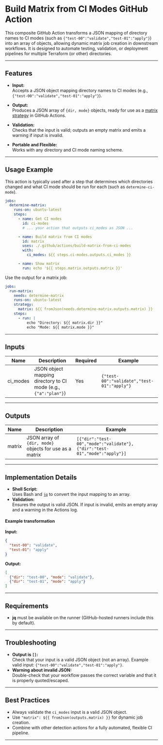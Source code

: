 # Build Matrix from CI Modes GitHub Action

This composite GitHub Action transforms a JSON mapping of directory names to CI modes (such as `{"test-00":"validate","test-01":"apply"}`) into an array of objects, allowing dynamic matrix job creation in downstream workflows. It is designed to automate testing, validation, or deployment pipelines for multiple Terraform (or other) directories.

---

## Features

- **Input:**  
  Accepts a JSON object mapping directory names to CI modes (e.g., `{"test-00":"validate","test-01":"apply"}`).

- **Output:**  
  Produces a JSON array of `{dir, mode}` objects, ready for use as a [matrix strategy](https://docs.github.com/en/actions/using-jobs/using-a-matrix-for-your-jobs) in GitHub Actions.

- **Validation:**  
  Checks that the input is valid; outputs an empty matrix and emits a warning if input is invalid.

- **Portable and Flexible:**  
  Works with any directory and CI mode naming scheme.

---

## Usage Example

This action is typically used after a step that determines which directories changed and what CI mode should be run for each (such as `determine-ci-mode`).

```yaml
jobs:
  determine-matrix:
    runs-on: ubuntu-latest
    steps:
      - name: Get CI modes
        id: ci-modes
        # ... your action that outputs ci_modes as JSON ...

      - name: Build matrix from CI modes
        id: matrix
        uses: ./.github/actions/build-matrix-from-ci-modes
        with:
          ci_modes: ${{ steps.ci-modes.outputs.ci_modes }}

      - name: Show matrix
        run: echo '${{ steps.matrix.outputs.matrix }}'
```

Use the output for a matrix job:

```yaml
jobs:
  run-matrix:
    needs: determine-matrix
    runs-on: ubuntu-latest
    strategy:
      matrix: ${{ fromJson(needs.determine-matrix.outputs.matrix) }}
    steps:
      - run: |
          echo "Directory: ${{ matrix.dir }}"
          echo "Mode: ${{ matrix.mode }}"
```

---

## Inputs

| Name      | Description                                                        | Required | Example                                     |
|-----------|--------------------------------------------------------------------|----------|---------------------------------------------|
| ci_modes  | JSON object mapping directory to CI mode (e.g., `{"a":"plan"}`)    | Yes      | `{"test-00":"validate","test-01":"apply"}`  |

---

## Outputs

| Name   | Description                                                    | Example                                                                                           |
|--------|----------------------------------------------------------------|---------------------------------------------------------------------------------------------------|
| matrix | JSON array of `{dir, mode}` objects for use as a matrix        | `[{"dir":"test-00","mode":"validate"},{"dir":"test-01","mode":"apply"}]`                          |

---

## Implementation Details

- **Shell Script:**  
  Uses Bash and [`jq`](https://stedolan.github.io/jq/) to convert the input mapping to an array.
- **Validation:**  
  Ensures the output is valid JSON. If input is invalid, emits an empty array and a warning in the Actions log.

#### Example transformation

**Input:**
```json
{
  "test-00": "validate",
  "test-01": "apply"
}
```

**Output:**
```json
[
  {"dir": "test-00", "mode": "validate"},
  {"dir": "test-01", "mode": "apply"}
]
```

---

## Requirements

- **jq** must be available on the runner (GitHub-hosted runners include this by default).

---

## Troubleshooting

- **Output is `[]`:**  
  Check that your input is a valid JSON object (not an array). Example valid input: `{"test-00":"validate","test-01":"apply"}`.
- **Warning about invalid JSON:**  
  Double-check that your workflow passes the correct variable and that it is properly quoted/escaped.

---

## Best Practices

- Always validate the `ci_modes` input is a valid JSON object.
- Use `"matrix": ${{ fromJson(outputs.matrix) }}` for dynamic job creation.
- Combine with other detection actions for a fully automated, flexible CI pipeline.

---
